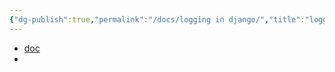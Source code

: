 ```yaml
---
{"dg-publish":true,"permalink":"/docs/logging in django/","title":"logging in django"}
---
```


- [doc](https://docs.djangoproject.com/en/4.2/topics/logging/)
- 

